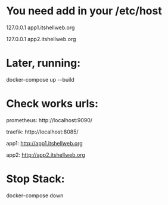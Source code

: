 # You need add in your /etc/host

127.0.0.1 app1.itshellweb.org 

127.0.0.1 app2.itshellweb.org

# Later, running: 

docker-compose up --build

# Check works urls:
prometheus: http://localhost:9090/

traefik: http://localhost:8085/

app1: http://app1.itshellweb.org

app2: http://app2.itshellweb.org

# Stop Stack:

docker-compose down

